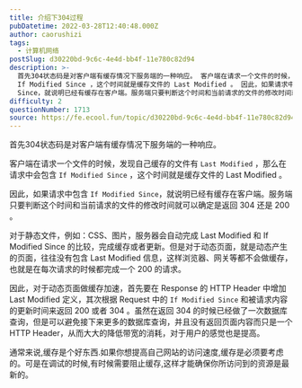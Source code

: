 ```yaml
---
title: 介绍下304过程
pubDatetime: 2022-03-28T12:40:48.000Z
author: caorushizi
tags:
  - 计算机网络
postSlug: d30220bd-9c6c-4e4d-bb4f-11e780c82d94
description: >-
  首先304状态码是对客户端有缓存情况下服务端的一种响应。 客户端在请求一个文件的时候，发现自己缓存的文件有 Last Modified ，那么在请求中会包含
  If Modified Since ，这个时间就是缓存文件的 Last Modified 。 因此，如果请求中包含 If Modified
  Since，就说明已经有缓存在客户端。服务端只要判断这个时间和当前请求的文件的修改时间就可以确定是返回
difficulty: 2
questionNumber: 1713
source: https://fe.ecool.fun/topic/d30220bd-9c6c-4e4d-bb4f-11e780c82d94
---
```


首先304状态码是对客户端有缓存情况下服务端的一种响应。

客户端在请求一个文件的时候，发现自己缓存的文件有 `Last Modified` ，那么在请求中会包含 `If Modified Since` ，这个时间就是缓存文件的 Last Modified 。

因此，如果请求中包含 `If Modified Since`，就说明已经有缓存在客户端。服务端只要判断这个时间和当前请求的文件的修改时间就可以确定是返回 304 还是 200 。

对于静态文件，例如：CSS、图片，服务器会自动完成 Last Modified 和 If Modified Since 的比较，完成缓存或者更新。但是对于动态页面，就是动态产生的页面，往往没有包含 Last Modified 信息，这样浏览器、网关等都不会做缓存，也就是在每次请求的时候都完成一个 200 的请求。

因此，对于动态页面做缓存加速，首先要在 Response 的 HTTP Header 中增加 Last Modified 定义，其次根据 Request 中的 `If Modified Since` 和被请求内容的更新时间来返回 200 或者 304 。虽然在返回 304 的时候已经做了一次数据库查询，但是可以避免接下来更多的数据库查询，并且没有返回页面内容而只是一个 HTTP Header，从而大大的降低带宽的消耗，对于用户的感觉也是提高。

通常来说,缓存是个好东西.如果你想提高自己网站的访问速度,缓存是必须要考虑的。可是在调试的时候,有时候需要阻止缓存,这样才能确保你所访问到的资源是最新的。
